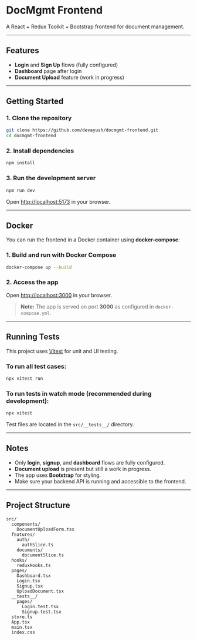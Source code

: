 # DocMgmt Frontend

A React + Redux Toolkit + Bootstrap frontend for document management.

---

## Features

- **Login** and **Sign Up** flows (fully configured)
- **Dashboard** page after login
- **Document Upload** feature (work in progress)

---

## Getting Started

### 1. **Clone the repository**

```sh
git clone https://github.com/devayush/docmgmt-frontend.git
cd docmgmt-frontend
```

### 2. **Install dependencies**

```sh
npm install
```

### 3. **Run the development server**

```sh
npm run dev
```

Open [http://localhost:5173](http://localhost:5173) in your browser.

---

## Docker

You can run the frontend in a Docker container using **docker-compose**:

### 1. **Build and run with Docker Compose**

```sh
docker-compose up --build
```

### 2. **Access the app**

Open [http://localhost:3000](http://localhost:3000) in your browser.

> **Note:** The app is served on port **3000** as configured in `docker-compose.yml`.

---

## Running Tests

This project uses [Vitest](https://vitest.dev/) for unit and UI testing.

### To run all test cases:

```sh
npx vitest run
```

### To run tests in watch mode (recommended during development):

```sh
npx vitest
```

Test files are located in the `src/__tests__/` directory.

---

## Notes

- Only **login**, **signup**, and **dashboard** flows are fully configured.
- **Document upload** is present but still a work in progress.
- The app uses **Bootstrap** for styling.
- Make sure your backend API is running and accessible to the frontend.

---

## Project Structure

```
src/
  components/
    DocumentUploadForm.tsx
  features/
    auth/
      authSlice.ts
    documents/
      documentSlice.ts
  hooks/
    reduxHooks.ts
  pages/
    Dashboard.tsx
    Login.tsx
    Signup.tsx
    UploadDocument.tsx
  __tests__/
    pages/
      Login.test.tsx
      Signup.test.tsx
  store.ts
  App.tsx
  main.tsx
  index.css
```


